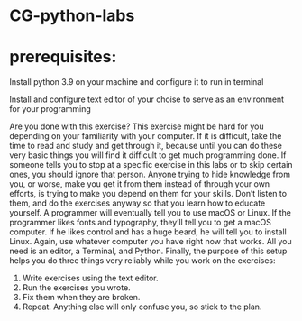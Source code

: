 # CG-python-labs
 
 # prerequisites:

 Install python 3.9 on your machine and configure it to run in terminal

 Install and configure text editor of your choise to serve as an environment for your programming 

 Are you done with this exercise? This exercise might be hard for you depending on your familiarity with
your computer. If it is difficult, take the time to read and study and get through it, because until you can
do these very basic things you will find it difficult to get much programming done.
If someone tells you to stop at a specific exercise in this labs or to skip certain ones, you should ignore
that person. Anyone trying to hide knowledge from you, or worse, make you get it from them instead of
through your own efforts, is trying to make you depend on them for your skills. Don’t listen to them, and
do the exercises anyway so that you learn how to educate yourself.
A programmer will eventually tell you to use macOS or Linux. If the programmer likes fonts and typography, they’ll tell you to get a macOS computer. If he likes control and has a huge beard, he will tell you to install Linux. Again, use
whatever computer you have right now that works. All you need is an editor, a Terminal, and Python.
Finally, the purpose of this setup helps you do three things very reliably while you work on the exercises:
1. Write exercises using the text editor.
2. Run the exercises you wrote.
3. Fix them when they are broken.
4. Repeat.
Anything else will only confuse you, so stick to the plan.
